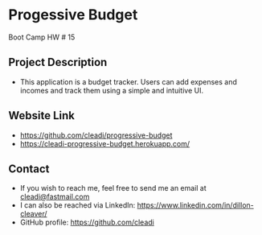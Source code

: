 # Progessive Budget
Boot Camp HW # 15

## Project Description
- This application is a budget tracker. Users can add expenses and incomes and track them using a simple and intuitive UI.

## Website Link
- https://github.com/cleadi/progressive-budget
- https://cleadi-progressive-budget.herokuapp.com/

## Contact
- If you wish to reach me, feel free to send me an email at cleadi@fastmail.com
- I can also be reached via LinkedIn: https://www.linkedin.com/in/dillon-cleaver/
- GitHub profile: https://github.com/cleadi